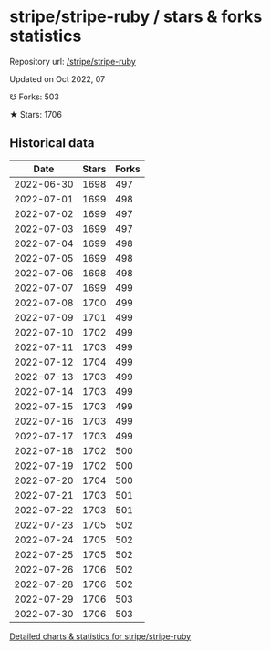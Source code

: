# stripe/stripe-ruby / stars & forks statistics

Repository url: [/stripe/stripe-ruby](https://github.com/stripe/stripe-ruby)

Updated on Oct 2022, 07

☋ Forks: 503

★ Stars: 1706

## Historical data
| Date | Stars | Forks |
|------|-------|-------|
| 2022-06-30 | 1698 | 497 | 
| 2022-07-01 | 1699 | 498 | 
| 2022-07-02 | 1699 | 497 | 
| 2022-07-03 | 1699 | 497 | 
| 2022-07-04 | 1699 | 498 | 
| 2022-07-05 | 1699 | 498 | 
| 2022-07-06 | 1698 | 498 | 
| 2022-07-07 | 1699 | 499 | 
| 2022-07-08 | 1700 | 499 | 
| 2022-07-09 | 1701 | 499 | 
| 2022-07-10 | 1702 | 499 | 
| 2022-07-11 | 1703 | 499 | 
| 2022-07-12 | 1704 | 499 | 
| 2022-07-13 | 1703 | 499 | 
| 2022-07-14 | 1703 | 499 | 
| 2022-07-15 | 1703 | 499 | 
| 2022-07-16 | 1703 | 499 | 
| 2022-07-17 | 1703 | 499 | 
| 2022-07-18 | 1702 | 500 | 
| 2022-07-19 | 1702 | 500 | 
| 2022-07-20 | 1704 | 500 | 
| 2022-07-21 | 1703 | 501 | 
| 2022-07-22 | 1703 | 501 | 
| 2022-07-23 | 1705 | 502 | 
| 2022-07-24 | 1705 | 502 | 
| 2022-07-25 | 1705 | 502 | 
| 2022-07-26 | 1706 | 502 | 
| 2022-07-28 | 1706 | 502 | 
| 2022-07-29 | 1706 | 503 | 
| 2022-07-30 | 1706 | 503 | 


[Detailed charts & statistics for stripe/stripe-ruby](https://reviewgithub.com/rep/stripe/stripe-ruby)
